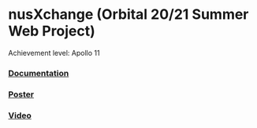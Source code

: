 
# nusXchange (Orbital 20/21 Summer Web Project)

Achievement level: Apollo 11

### [Documentation](https://docs.google.com/document/d/1_1pcZ-qzJy9WIqOOg9BV13FsOCaQwi-qcGnXNkKrmX0/edit?usp=sharing)
### [Poster](https://drive.google.com/file/d/1t3G6WA7Kbino3Sczh7iJtforQ7m77lgj/view?usp=sharing)
### [Video](https://drive.google.com/file/d/1W5uLwcsUHyWQLIRE8jdG6jnPcm2Djgdt/view?usp=sharing)
